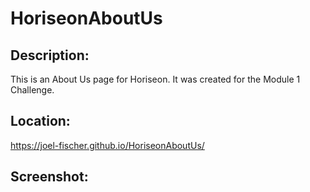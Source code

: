 # HoriseonAboutUs

## Description:
This is an About Us page for Horiseon.  It was created for the Module 1 Challenge.

## Location: 
https://joel-fischer.github.io/HoriseonAboutUs/

## Screenshot: 
